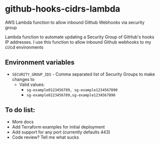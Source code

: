 # github-hooks-cidrs-lambda
AWS Lambda function to allow inbound Github Webhooks via security group

Lambda function to automate updating a Security Group of GitHub's hooks IP addresses.
I use this function to allow inbound Github webhooks to my ci/cd environments


## Environment variables

* `SECURITY_GROUP_IDS` - Comma separated list of Security Groups to make changes to 
  *  Valid values: 
     * `sg-example0123456789, sg-example1234567890`
     * `sg-example0123456789,sg-example1234567890`


## To do list:
* More docs
* Add Terraform examples for initial deployment
* Add support for any port (currently defaults 443)
* Code review? Tell me what sucks
